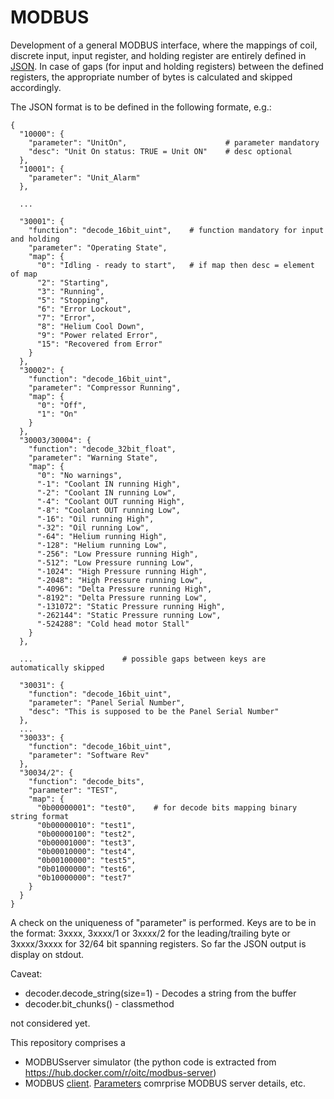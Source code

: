 # MODBUS
Development of a general MODBUS interface, where the mappings of
coil, discrete input, input register, and holding register are entirely
defined in 
[JSON](https://github.com/ccatp/MODBUS/blob/master/src/client_mapping.json). 
In case of gaps (for input and holding registers) 
between the defined registers, the appropriate number of bytes is calculated 
and skipped accordingly.

The JSON format is to be defined in the following formate, e.g.:
```
{
  "10000": {
    "parameter": "UnitOn",                      # parameter mandatory
    "desc": "Unit On status: TRUE = Unit ON"    # desc optional
  },
  "10001": {
    "parameter": "Unit_Alarm"
  },
  
  ...

  "30001": {
    "function": "decode_16bit_uint",    # function mandatory for input and holding
    "parameter": "Operating State",
    "map": {
      "0": "Idling ‐ ready to start",   # if map then desc = element of map
      "2": "Starting",
      "3": "Running",
      "5": "Stopping",
      "6": "Error Lockout",
      "7": "Error",
      "8": "Helium Cool Down",
      "9": "Power related Error",
      "15": "Recovered from Error"
    }
  },
  "30002": {
    "function": "decode_16bit_uint",
    "parameter": "Compressor Running",
    "map": {
      "0": "Off",
      "1": "On"
    }
  },
  "30003/30004": {
    "function": "decode_32bit_float",
    "parameter": "Warning State",
    "map": {
      "0": "No warnings",
      "-1": "Coolant IN running High",
      "-2": "Coolant IN running Low",
      "-4": "Coolant OUT running High",
      "-8": "Coolant OUT running Low",
      "-16": "Oil running High",
      "-32": "Oil running Low",
      "-64": "Helium running High",
      "-128": "Helium running Low",
      "-256": "Low Pressure running High",
      "-512": "Low Pressure running Low",
      "-1024": "High Pressure running High",
      "-2048": "High Pressure running Low",
      "-4096": "Delta Pressure running High",
      "-8192": "Delta Pressure running Low",
      "-131072": "Static Pressure running High",
      "-262144": "Static Pressure running Low",
      "-524288": "Cold head motor Stall"
    }
  },
  
  ...                    # possible gaps between keys are automatically skipped

  "30031": {
    "function": "decode_16bit_uint",
    "parameter": "Panel Serial Number",
    "desc": "This is supposed to be the Panel Serial Number"
  },
  ...
  "30033": {
    "function": "decode_16bit_uint",
    "parameter": "Software Rev"
  },
  "30034/2": {
    "function": "decode_bits",
    "parameter": "TEST",
    "map": {
      "0b00000001": "test0",    # for decode bits mapping binary string format 
      "0b00000010": "test1",
      "0b00000100": "test2",
      "0b00001000": "test3",
      "0b00010000": "test4",
      "0b00100000": "test5",
      "0b01000000": "test6",
      "0b10000000": "test7"
    }
  }
}
```
A check on the uniqueness of "parameter" is performed. Keys are to be in the 
format: 3xxxx, 3xxxx/1 or 3xxxx/2 for the leading/trailing byte or 3xxxx/3xxxx 
for 32/64 bit spanning registers. So far the JSON output is display on stdout.

Caveat:
* decoder.decode_string(size=1) - Decodes a string from the buffer
* decoder.bit_chunks() - classmethod

not considered yet.

This repository comprises a 
* MODBUSserver simulator (the python code is extracted from 
https://hub.docker.com/r/oitc/modbus-server)
* MODBUS [client](https://github.com/ccatp/MODBUS/blob/master/src/modbus_client.py).
[Parameters](https://github.com/ccatp/MODBUS/blob/master/src/client_config.json) 
comrprise MODBUS server details, etc.

